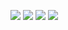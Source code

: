 ![](https://j.gifs.com/nxlJEW.gif)
![](https://j.gifs.com/71MJEy.gif)
![](https://j.gifs.com/Jy1X4J.gif)
![](https://j.gifs.com/k8gMGE.gif)
<!-- 

https://gifs.com/gif/note-screencast-1-nxlJEW
https://j.gifs.com/nxlJEW.gif
<iframe src='//gifs.com/embed/note-screencast-1-nxlJEW' frameborder='0' scrolling='no' width='1920px' height='1052px' style='-webkit-backface-visibility: hidden;-webkit-transform: scale(1);' ></iframe>

https://gifs.com/gif/note-screencast-2-71MJEy
https://j.gifs.com/71MJEy.gif
<iframe src='//gifs.com/embed/note-screencast-2-71MJEy' frameborder='0' scrolling='no' width='1920px' height='1052px' style='-webkit-backface-visibility: hidden;-webkit-transform: scale(1);' ></iframe>

https://gifs.com/gif/note-screencast-3-Jy1X4J
https://j.gifs.com/Jy1X4J.gif
<iframe src='//gifs.com/embed/note-screencast-3-Jy1X4J' frameborder='0' scrolling='no' width='1920px' height='1052px' style='-webkit-backface-visibility: hidden;-webkit-transform: scale(1);' ></iframe>


https://gifs.com/gif/note-screencast-4-k8gMGE
https://j.gifs.com/k8gMGE.gif
<iframe src='//gifs.com/embed/note-screencast-4-k8gMGE' frameborder='0' scrolling='no' width='1920px' height='1052px' style='-webkit-backface-visibility: hidden;-webkit-transform: scale(1);' ></iframe> -->